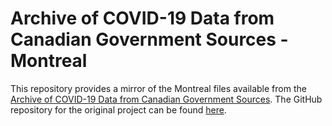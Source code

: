# Archive of COVID-19 Data from Canadian Government Sources - Montreal

This repository provides a mirror of the Montreal files available from the [Archive of COVID-19 Data from Canadian Government Sources](https://drive.google.com/drive/folders/10ET5FBqO-K8FBdEaXgBjBZwJskIZGKNG?usp=sharing). The GitHub repository for the original project can be found [here](https://github.com/jeanpaulrsoucy/covid-19-canada-gov-data).
